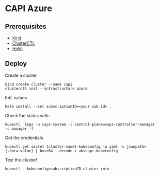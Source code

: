 # CAPI Azure

## Prerequisites

- [Kind](https://kind.sigs.k8s.io/)
- [ClusterCTL](https://cluster-api.sigs.k8s.io/clusterctl/overview.html)
- [Helm](https://helm.sh)

## Deploy

Create a cluster

```
kind create cluster --name capi
clusterctl init --infrastructure azure
```

Edit values

```
helm install --set subscriptionID=<your sub id> .
```

Check the status with:
```
kubectl  logs -n capz-system -l control-plane=capz-controller-manager -c manager -f
```

Get the credentials

```
kubectl get secret {cluster-name}-kubeconfig -o yaml -o jsonpath={.data.value} | base64 --decode > akscapi.kubeconfig
```

Test the cluster!

```
kubectl --kubeconfig=subscriptionID cluster-info
```
